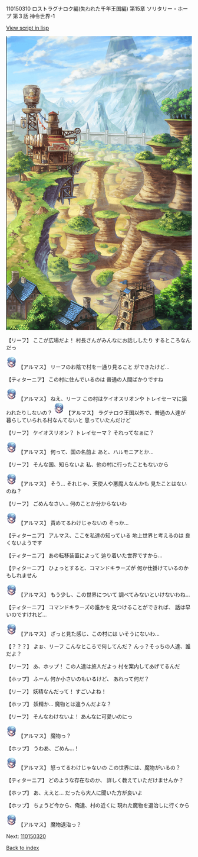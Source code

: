 110150310 ロストラグナロク編(失われた千年王国編) 第15章 ソリタリー・ホープ 第３話 神令世界-1

[View script in lisp](../scripts/110150310.txt)

![005_Wilderness.png](../images/backgrounds/005_Wilderness.png)

【リーフ】
ここが広場だよ！
村長さんがみんなにお話ししたり
するところなんだっ

<img src="../images/units/3103811.png" alt="3103811.png" height="34"/>
【アルマス】
リーフのお陰で村を一通り見ること
ができたけど…

【ティターニア】
この村に住んでいるのは
普通の人間ばかりですね

<img src="../images/units/3103811.png" alt="3103811.png" height="34"/>
【アルマス】
ねえ、リーフ
この村はケイオスリオンや
トレイセーマに狙われたりしないの？

<img src="../images/units/3103811.png" alt="3103811.png" height="34"/>
【アルマス】
ラグナロク王国以外で、普通の人達が
暮らしていられる村なんてないと
思っていたんだけど

【リーフ】
ケイオスリオン？
トレイセーマ？
それってなぁに？

<img src="../images/units/3103811.png" alt="3103811.png" height="34"/>
【アルマス】
何って、国の名前よ
あと、ハルモニアとか…

【リーフ】
そんな国、知らないよ
私、他の村に行ったこともないから

<img src="../images/units/3103811.png" alt="3103811.png" height="34"/>
【アルマス】
そう…
それじゃ、天使人や悪魔人なんかも
見たことはないのね？

【リーフ】
ごめんなさい…
何のことか分からないわ

<img src="../images/units/3103811.png" alt="3103811.png" height="34"/>
【アルマス】
責めてるわけじゃないの
そっか…

【ティターニア】
アルマス、ここを私達の知っている
地上世界と考えるのは
良くないようです

【ティターニア】
あの転移装置によって
辿り着いた世界ですから…

【ティターニア】
ひょっとすると、コマンドキラーズが
何か仕掛けているのかもしれません

<img src="../images/units/3103811.png" alt="3103811.png" height="34"/>
【アルマス】
もう少し、この世界について
調べてみないといけないわね…

【ティターニア】
コマンドキラーズの誰かを
見つけることができれば、
話は早いのですけれど…

<img src="../images/units/3103811.png" alt="3103811.png" height="34"/>
【アルマス】
ざっと見た感じ、この村には
いそうにないわ…

【？？？】
よぉ、リーフ
こんなところで何してんだ？
んっ？そっちの人達、誰だよ？

【リーフ】
あ、ホップ！
この人達は旅人だよっ
村を案内してあげてるんだ

【ホップ】
ふーん
何か小さいのもいるけど、
あれって何だ？

【リーフ】
妖精なんだって！
すごいよね！

【ホップ】
妖精か…
魔物とは違うんだよな？

【リーフ】
そんなわけないよ！
あんなに可愛いのにっ

<img src="../images/units/3103811.png" alt="3103811.png" height="34"/>
【アルマス】
魔物っ？

【ホップ】
うわあ、ごめん…！

<img src="../images/units/3103811.png" alt="3103811.png" height="34"/>
【アルマス】
怒ってるわけじゃないの
この世界には、魔物がいるの？

【ティターニア】
どのような存在なのか、
詳しく教えていただけませんか？

【ホップ】
あ、ええと…
だったら大人に聞いた方が良いよ

【ホップ】
ちょうど今から、俺達、村の近くに
現れた魔物を退治しに行くから

<img src="../images/units/3103811.png" alt="3103811.png" height="34"/>
【アルマス】
魔物退治っ？

Next: [110150320](110150320.md)

[Back to index](index.md)
